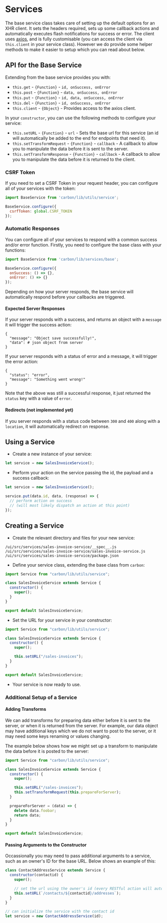 # Services

The base service class takes care of setting up the default options for an XHR client. It sets the headers required, sets up some callback actions and automatically executes flash notifications for success or error. The client uses [axios](https://github.com/mzabriskie/axios), and is fully customisable (you can access the client via `this.client` in your service class). However we do provide some helper methods to make it easier to setup which you can read about below.

## API for the Base Service

Extending from the base service provides you with:

* `this.get` - `{Function}` - `id, onSuccess, onError`
* `this.post` - `{Function}` - `data, onSuccess, onError`
* `this.put` - `{Function}` - `id, data, onSuccess, onError`
* `this.del` - `{Function}` - `id, onSuccess, onError`
* `this.client` - `{Object}` - Provides access to the axios client.

In your `constructor`, you can use the following methods to configure your service:

* `this.setURL` - `{Function}` - `url` - Sets the base url for this service (an id will automatically be added to the end for endpoints that need it).
* `this.setTransformRequest` - `{Function}` - `callback` - A callback to allow you to manipulate the data before it is sent to the server.
* `this.setTransformResponse` - `{Function}` - `callback` - A callback to allow you to manipulate the data before it is returned to the client.

### CSRF Token

If you need to set a CSRF Token in your request header, you can configure all of your services with the token:

```js
import BaseService from 'carbon/lib/utils/service';

BaseService.configure({
  csrfToken: global.CSRF_TOKEN
});
```

### Automatic Responses

You can configure all of your services to respond with a common success and/or error function. Firstly, you need to configure the base class with your functions:

```js
import BaseService from 'carbon/lib/services/base';

BaseService.configure({
  onSuccess: () => {},
  onError: () => {}
});
```

Depending on how your server responds, the base service will automatically respond before your callbacks are triggered.

#### Expected Server Responses

If your server responds with a success, and returns an object with a `message` it will trigger the success action:

```
{
  "message": "Object save successfully!",
  "data": # json object from server
}
```

If your server responds with a status of error and a message, it will trigger the error action:

```
{
  "status": "error",
  "message": "Something went wrong!"
}
```

Note that the above was still a successful response, it just returned the `status` key with a value of `error`.

#### Redirects (not implemented yet)

If you server responds with a status code between `300` and `400` along with a `location`, it will automatically redirect on response.

## Using a Service

* Create a new instance of your service:

```js
let service = new SalesInvoiceService();
```

* Perform your action on the service passing the id, the payload and a success callback:

```js
let service = new SalesInvoiceService();

service.put(data.id, data, (response) => {
  // perform action on success
  // (will most likely dispatch an action at this point)
});
```

## Creating a Service

* Create the relevant directory and files for your new service:

```
/ui/src/services/sales-invoice-service/__spec__.js
/ui/src/services/sales-invoice-service/sales-invoice-service.js
/ui/src/services/sales-invoice-service/package.json
```

* Define your service class, extending the base class from `carbon`:

```js
import Service from "carbon/lib/utils/service";

class SalesInvoiceService extends Service {
  constructor() {
    super();
  }
}

export default SalesInvoiceService;
```

* Set the URL for your service in your constructor:

```js
import Service from "carbon/lib/utils/service";

class SalesInvoiceService extends Service {
  constructor() {
    super();

    this.setURL("/sales-invoices");
  }
}

export default SalesInvoiceService;
```

* Your service is now ready to use.

### Additional Setup of a Service

#### Adding Transforms

We can add transforms for preparing data either before it is sent to the server, or when it is returned from the server. For example, our data object may have additional keys which we do not want to post to the server, or it may need some keys renaming or values changing.

The example below shows how we might set up a transform to manipulate the data before it is posted to the server:

```js
import Service from "carbon/lib/utils/service";

class SalesInvoiceService extends Service {
  constructor() {
    super();

    this.setURL("/sales-invoices");
    this.setTransformRequest(this.prepareForServer);
  }

  prepareForServer = (data) => {
    delete data.foobar;
    return data;
  }
}

export default SalesInvoiceService;
```

#### Passing Arguments to the Constructor

Occassionally you may need to pass additional arguments to a service, such as an owner's ID for the base URL. Below shows an example of this:

```js
class ContactAddressService extends Service {
  constructor(contactid) {
    super();

    // set the url using the owner's id (every RESTful action will automatically add the address id)
    this.setURL(`/contacts/${contactid}/addresses`);
  }
}

// can initialize the service with the contact id
let service = new ContactAddressService(id);
```
